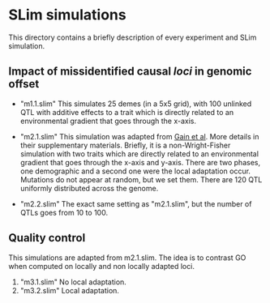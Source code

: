 # SLim simulations

This directory contains a briefly description of every experiment and SLim simulation. 

## Impact of missidentified causal *loci* in genomic offset

- "m1.1.slim" This simulates 25 demes (in a 5x5 grid), with 100 unlinked QTL with additive effects to a trait which is directly related to an environmental gradient that goes through the x-axis. 

- "m2.1.slim" This simulation was adapted from [Gain et al](https://github.com/bcm-uga/geneticgap/blob/master/slimwork/poly_small_17.slim). More details in their supplementary materials. Briefly, it is a non-Wright-Fisher simulation with two traits which are directly related to an environmental gradient that goes through the x-axis and y-axis. There are two phases, one demographic and a second one were the local adaptation occur. Mutations do not appear at random, but we set them. There are 120 QTL uniformly distributed across the genome. 
- "m2.2.slim" The exact same setting as "m2.1.slim", but the number of QTLs goes from 10 to 100. 

## Quality control

This simulations are adapted from m2.1.slim. The idea is to contrast GO when computed on locally and non locally adapted loci. 

1. "m3.1.slim" No local adaptation.
2. "m3.2.slim" Local adaptation.